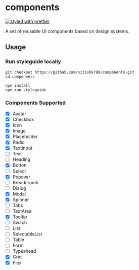 # components

[![styled with prettier](https://img.shields.io/badge/styled_with-prettier-ff69b4.svg)](https://github.com/prettier/prettier)

A set of reusable UI components based on design systems.

## Usage

### Run styleguide locally

```
git checkout https://github.com/nitishkr88/components.git
cd components

npm install
npm run styleguide
```

### Components Supported

- [x] Avatar
- [x] Checkbox
- [x] Icon
- [x] Image
- [x] Placeholder
- [x] Radio
- [x] TextInput
- [ ] Text
- [ ] Heading
- [x] Button
- [ ] Select
- [x] Popover
- [ ] Breadcrumb
- [ ] Dialog
- [x] Modal
- [x] Spinner
- [ ] Tabs
- [ ] TextArea
- [x] Tooltip
- [ ] Switch
- [ ] List
- [ ] SelectableList
- [ ] Table
- [ ] Form
- [ ] Typeahead
- [x] Grid
- [x] Flex
